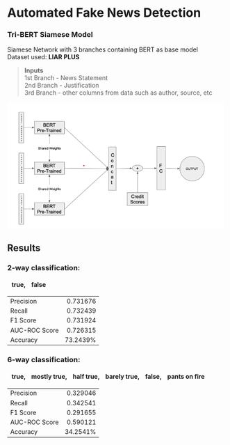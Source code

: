 # Automated Fake News Detection
### Tri-BERT Siamese Model <br>
Siamese Network with 3 branches containing BERT as base model <br>
Dataset used: **LIAR PLUS** <br>
> **Inputs** <br>
> 1st Branch - News Statement <br>
> 2nd Branch - Justification <br>
> 3rd Branch - other columns from data such as author, source, etc

<img src="https://github.com/Siddhesh-Shukla/Fake-News-Detection/blob/main/Images/Screenshot%202021-12-24%20113507.png" width="500"/> 

## Results
### 2-way classification: 
#### &nbsp;&nbsp; true, &nbsp;&nbsp; false
|               |               |
| :---          |          ---: |
| Precision     | 0.731676      |
| Recall        | 0.732439      |
| F1 Score      | 0.731924      |
| AUC-ROC Score | 0.726315      |
| Accuracy      | 73.2439%      |

### 6-way classification: 
#### &nbsp;&nbsp; true, &nbsp;&nbsp; mostly true, &nbsp;&nbsp; half true, &nbsp;&nbsp; barely true, &nbsp;&nbsp; false, &nbsp;&nbsp; pants on fire
|               |               |
| :---          |          ---: |
| Precision     | 0.329046      |
| Recall        | 0.342541      |
| F1 Score      | 0.291655      |
| AUC-ROC Score | 0.590121      |
| Accuracy      | 34.2541%      |

